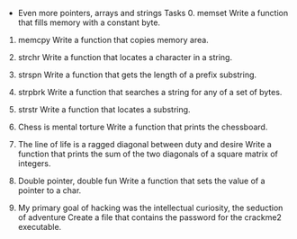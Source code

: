  - Even more pointers, arrays and strings Tasks 0. memset Write a function that fills memory with a constant byte.



1. memcpy Write a function that copies memory area.

2. strchr Write a function that locates a character in a string.

3. strspn Write a function that gets the length of a prefix substring.

4. strpbrk Write a function that searches a string for any of a set of bytes.

5. strstr Write a function that locates a substring.

6. Chess is mental torture Write a function that prints the chessboard.

7. The line of life is a ragged diagonal between duty and desire Write a function that prints the sum of the two diagonals of a square matrix of integers.

8. Double pointer, double fun Write a function that sets the value of a pointer to a char.

9. My primary goal of hacking was the intellectual curiosity, the seduction of adventure Create a file that contains the password for the crackme2 executable.

